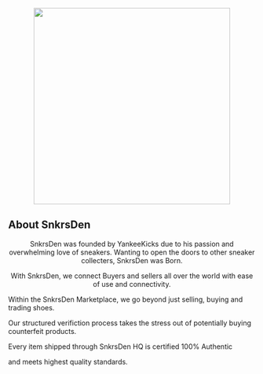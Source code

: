 <p align="center"><img src="https://top770.snkrsden.com/images/snkrs-logo-blacks.png" width="400"></p>

## About SnkrsDen
<p align="center">
SnkrsDen was founded by YankeeKicks due to his passion and overwhelming love of sneakers. Wanting to open the doors to other sneaker
collecters, SnkrsDen was Born.
</p>
<p align="center">
With SnkrsDen, we connect Buyers and sellers all over the world with ease of use and connectivity.

Within the SnkrsDen Marketplace, we go beyond just selling, buying and trading shoes.

Our structured verifiction process takes the stress out of potentially buying counterfeit products.

Every item shipped through SnkrsDen HQ is certified 100% Authentic

and meets highest quality standards.
</p>
